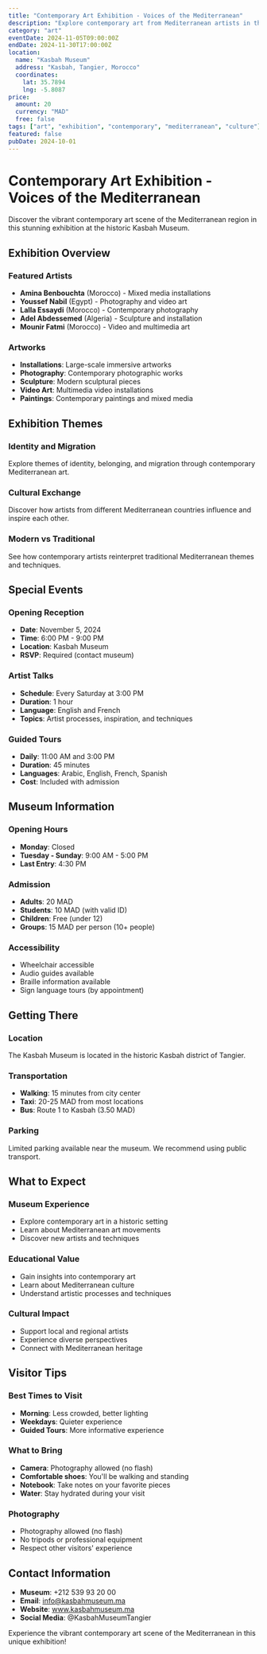 ```yaml
---
title: "Contemporary Art Exhibition - Voices of the Mediterranean"
description: "Explore contemporary art from Mediterranean artists in the historic Kasbah Museum setting."
category: "art"
eventDate: 2024-11-05T09:00:00Z
endDate: 2024-11-30T17:00:00Z
location:
  name: "Kasbah Museum"
  address: "Kasbah, Tangier, Morocco"
  coordinates:
    lat: 35.7894
    lng: -5.8087
price:
  amount: 20
  currency: "MAD"
  free: false
tags: ["art", "exhibition", "contemporary", "mediterranean", "culture"]
featured: false
pubDate: 2024-10-01
---
```


# Contemporary Art Exhibition - Voices of the Mediterranean

Discover the vibrant contemporary art scene of the Mediterranean region in this stunning exhibition at the historic Kasbah Museum.

## Exhibition Overview

### Featured Artists
- **Amina Benbouchta** (Morocco) - Mixed media installations
- **Youssef Nabil** (Egypt) - Photography and video art
- **Lalla Essaydi** (Morocco) - Contemporary photography
- **Adel Abdessemed** (Algeria) - Sculpture and installation
- **Mounir Fatmi** (Morocco) - Video and multimedia art

### Artworks
- **Installations**: Large-scale immersive artworks
- **Photography**: Contemporary photographic works
- **Sculpture**: Modern sculptural pieces
- **Video Art**: Multimedia video installations
- **Paintings**: Contemporary paintings and mixed media

## Exhibition Themes

### Identity and Migration
Explore themes of identity, belonging, and migration through contemporary Mediterranean art.

### Cultural Exchange
Discover how artists from different Mediterranean countries influence and inspire each other.

### Modern vs Traditional
See how contemporary artists reinterpret traditional Mediterranean themes and techniques.

## Special Events

### Opening Reception
- **Date**: November 5, 2024
- **Time**: 6:00 PM - 9:00 PM
- **Location**: Kasbah Museum
- **RSVP**: Required (contact museum)

### Artist Talks
- **Schedule**: Every Saturday at 3:00 PM
- **Duration**: 1 hour
- **Language**: English and French
- **Topics**: Artist processes, inspiration, and techniques

### Guided Tours
- **Daily**: 11:00 AM and 3:00 PM
- **Duration**: 45 minutes
- **Languages**: Arabic, English, French, Spanish
- **Cost**: Included with admission

## Museum Information

### Opening Hours
- **Monday**: Closed
- **Tuesday - Sunday**: 9:00 AM - 5:00 PM
- **Last Entry**: 4:30 PM

### Admission
- **Adults**: 20 MAD
- **Students**: 10 MAD (with valid ID)
- **Children**: Free (under 12)
- **Groups**: 15 MAD per person (10+ people)

### Accessibility
- Wheelchair accessible
- Audio guides available
- Braille information available
- Sign language tours (by appointment)

## Getting There

### Location
The Kasbah Museum is located in the historic Kasbah district of Tangier.

### Transportation
- **Walking**: 15 minutes from city center
- **Taxi**: 20-25 MAD from most locations
- **Bus**: Route 1 to Kasbah (3.50 MAD)

### Parking
Limited parking available near the museum. We recommend using public transport.

## What to Expect

### Museum Experience
- Explore contemporary art in a historic setting
- Learn about Mediterranean art movements
- Discover new artists and techniques

### Educational Value
- Gain insights into contemporary art
- Learn about Mediterranean culture
- Understand artistic processes and techniques

### Cultural Impact
- Support local and regional artists
- Experience diverse perspectives
- Connect with Mediterranean heritage

## Visitor Tips

### Best Times to Visit
- **Morning**: Less crowded, better lighting
- **Weekdays**: Quieter experience
- **Guided Tours**: More informative experience

### What to Bring
- **Camera**: Photography allowed (no flash)
- **Comfortable shoes**: You'll be walking and standing
- **Notebook**: Take notes on your favorite pieces
- **Water**: Stay hydrated during your visit

### Photography
- Photography allowed (no flash)
- No tripods or professional equipment
- Respect other visitors' experience

## Contact Information

- **Museum**: +212 539 93 20 00
- **Email**: info@kasbahmuseum.ma
- **Website**: www.kasbahmuseum.ma
- **Social Media**: @KasbahMuseumTangier

Experience the vibrant contemporary art scene of the Mediterranean in this unique exhibition!

